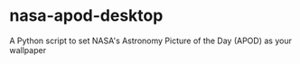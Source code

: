 # nasa-apod-desktop
A Python script to set NASA's Astronomy Picture of the Day (APOD) as your wallpaper
